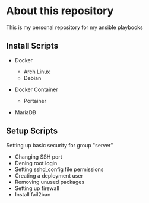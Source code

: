 # About this repository

This is my personal repository for my ansible playbooks


## Install Scripts
- Docker
  - Arch Linux
  - Debian

- Docker Container
  - Portainer

- MariaDB


## Setup Scripts
Setting up basic security for group "server"
- Changing SSH port
- Dening root login
- Setting sshd_config file permissions
- Creating a deployment user
- Removing unused packages
- Setting up firewall
- Install fail2ban
